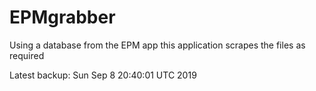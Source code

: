 # EPMgrabber
Using a database from the EPM app this application scrapes the files as required


Latest backup: Sun Sep 8 20:40:01 UTC 2019

